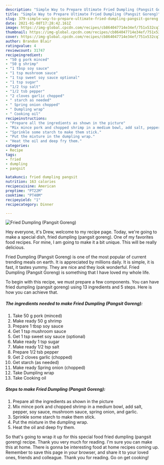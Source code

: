```yaml
---
description: "Simple Way to Prepare Ultimate Fried Dumpling (Pangsit Goreng)"
title: "Simple Way to Prepare Ultimate Fried Dumpling (Pangsit Goreng)"
slug: 379-simple-way-to-prepare-ultimate-fried-dumpling-pangsit-goreng
date: 2021-01-08T17:28:42.161Z
image: https://img-global.cpcdn.com/recipes/cb864047714e34ef/751x532cq70/fried-dumpling-pangsit-goreng-recipe-main-photo.jpg
thumbnail: https://img-global.cpcdn.com/recipes/cb864047714e34ef/751x532cq70/fried-dumpling-pangsit-goreng-recipe-main-photo.jpg
cover: https://img-global.cpcdn.com/recipes/cb864047714e34ef/751x532cq70/fried-dumpling-pangsit-goreng-recipe-main-photo.jpg
author: Brandon Blair
ratingvalue: 4
reviewcount: 31747
recipeingredient:
- "50 g pork minced"
- "50 g shrimp"
- "1 tbsp soy sauce"
- "1 tsp mushroom sauce"
- "1 tsp sweet soy sauce optional"
- "1 tsp sugar"
- "1/2 tsp salt"
- "1/2 tsb pepper"
- "2 cloves garlic chopped"
- " starch as needed"
- " Spring onion chopped"
- " Dumpling wrap"
- " Cooking oil"
recipeinstructions:
- "Prepare all the ingredients as shown in the picture"
- "Mix mince pork and chopped shrimp in a medium bowl, add salt, pepper, soy sauce, mushroom sauce, spring onion, and garlic."
- "Sprinkle some starch to make them stick."
- "Put the mixture in the dumpling wrap."
- "Heat the oil and deep fry them."
categories:
- Recipe
tags:
- fried
- dumpling
- pangsit

katakunci: fried dumpling pangsit 
nutrition: 163 calories
recipecuisine: American
preptime: "PT22M"
cooktime: "PT40M"
recipeyield: "1"
recipecategory: Dinner

---
```



![Fried Dumpling (Pangsit Goreng)](https://img-global.cpcdn.com/recipes/cb864047714e34ef/751x532cq70/fried-dumpling-pangsit-goreng-recipe-main-photo.jpg)

Hey everyone, it's Drew, welcome to my recipe page. Today, we're going to make a special dish, fried dumpling (pangsit goreng). One of my favorites food recipes. For mine, I am going to make it a bit unique. This will be really delicious.



Fried Dumpling (Pangsit Goreng) is one of the most popular of current trending meals on earth. It is appreciated by millions daily. It is simple, it is fast, it tastes yummy. They are nice and they look wonderful. Fried Dumpling (Pangsit Goreng) is something that I have loved my whole life.


To begin with this recipe, we must prepare a few components. You can have fried dumpling (pangsit goreng) using 13 ingredients and 5 steps. Here is how you can achieve that.

<!--inarticleads1-->

##### The ingredients needed to make Fried Dumpling (Pangsit Goreng):

1. Take 50 g pork (minced)
1. Make ready 50 g shrimp
1. Prepare 1 tbsp soy sauce
1. Get 1 tsp mushroom sauce
1. Get 1 tsp sweet soy sauce (optional)
1. Make ready 1 tsp sugar
1. Make ready 1/2 tsp salt
1. Prepare 1/2 tsb pepper
1. Get 2 cloves garlic (chopped)
1. Get  starch (as needed)
1. Make ready  Spring onion (chopped)
1. Take  Dumpling wrap
1. Take  Cooking oil




<!--inarticleads2-->

##### Steps to make Fried Dumpling (Pangsit Goreng):

1. Prepare all the ingredients as shown in the picture
1. Mix mince pork and chopped shrimp in a medium bowl, add salt, pepper, soy sauce, mushroom sauce, spring onion, and garlic.
1. Sprinkle some starch to make them stick.
1. Put the mixture in the dumpling wrap.
1. Heat the oil and deep fry them.




So that's going to wrap it up for this special food fried dumpling (pangsit goreng) recipe. Thank you very much for reading. I'm sure you can make this at home. There is gonna be interesting food at home recipes coming up. Remember to save this page in your browser, and share it to your loved ones, friends and colleague. Thank you for reading. Go on get cooking!
